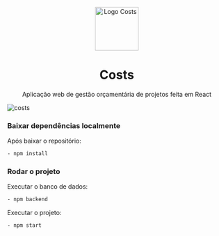 <p align="center">
  <img width="100px" src="https://github.com/lucasoliveirabr/costs-react/blob/main/src/img/logo_full.png" alt="Logo Costs">
</p>

<h1 align="center">Costs</h1>

<p align="center">
  Aplicação web de gestão orçamentária de projetos feita em React
</p>

![costs](https://user-images.githubusercontent.com/108704306/209760812-982a8eec-117b-4c54-b779-041b9fdae551.png)


### Baixar dependências localmente

Após baixar o repositório:
```bash
- npm install
```

### Rodar o projeto

Executar o banco de dados:

```bash
- npm backend
```

Executar o projeto:

```bash
- npm start
```